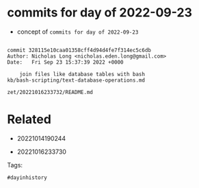 # commits for day of 2022-09-23

- concept of `commits for day of 2022-09-23`

```

commit 328115e10caa01358cff4d94d4fe7f314ec5c6db
Author: Nicholas Long <nicholas.eden.long@gmail.com>
Date:   Fri Sep 23 15:37:39 2022 +0000

    join files like database tables with bash
kb/bash-scripting/text-database-operations.md
```

` zet/20221016233732/README.md `

# Related

- 20221014190244

- 20221016233730

Tags:

    #dayinhistory
